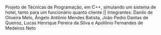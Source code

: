 Projeto de Técnicas de Programação, em C++, simulando um sistema de hotel, tanto para um funcionário quanto cliente 
|| Integrantes: Danilo de Oliveira Melo, Ângelo Antônio Mendes Batista, João Pedro Dantas de Queiroz, Lucas Henrique Pereira da Silva e Apolônio Fernandes de Medeiros Neto